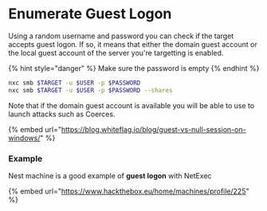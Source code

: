 # Enumerate Guest Logon

Using a random username and password you can check if the target accepts guest logon. If so, it means that either the domain guest account or the local guest account of the server you're targetting is enabled.

{% hint style="danger" %}
Make sure the password is empty
{% endhint %}

```bash
nxc smb $TARGET -u $USER -p $PASSWORD 
nxc smb $TARGET -u $USER -p $PASSWORD --shares
```

Note that if the domain guest account is available you will be able to use to launch attacks such as Coerces.

{% embed url="https://blog.whiteflag.io/blog/guest-vs-null-session-on-windows/" %}

### Example

Nest machine is a good example of **guest logon** with NetExec

{% embed url="https://www.hackthebox.eu/home/machines/profile/225" %}
